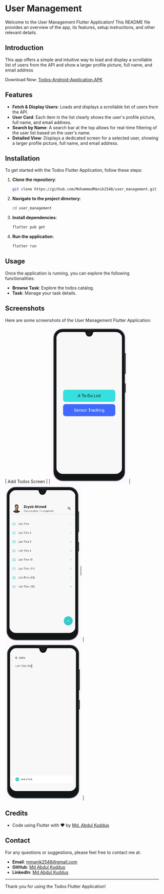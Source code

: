 # User Management


Welcome to the User Management Flutter Application! This README file provides an overview of the app, its features, setup instructions, and other relevant details.

## Introduction

This app offers a simple and intuitive way to load and display a scrollable list of users from the API and show a larger profile picture, full name, and email address

Download Now: [Todos-Android-Application.APK](https://drive.google.com/file/d/1D5aWF56QnCgRWV_X3GR2X5wrAbYxMgch/view?usp=sharing)

## Features

- **Fetch & Display Users**: Loads and displays a scrollable list of users from the API.
- **User Card**: Each item in the list clearly shows the user's profile picture, full name, and email address.
- **Search by Name**: A search bar at the top allows for real-time filtering of the user list based on the user's name.
- **Detailed View**: Displays a dedicated screen for a selected user, showing a larger profile picture, full name, and email address.

## Installation

To get started with the Todos Flutter Application, follow these steps:

1. **Clone the repository**:
   ```bash
   git clone https://github.com/MohammedManik2548/user_management.git
   ```
2. **Navigate to the project directory**:
   ```bash
   cd user_management
   ```
3. **Install dependencies**:
   ```bash
   flutter pub get
   ```
4. **Run the application**:
   ```bash
   flutter run
   ```

## Usage

Once the application is running, you can explore the following functionalities:

- **Browse Task**: Explore the todos catalog.
- **Task**: Manage your task details.


## Screenshots

Here are some screenshots of the User Management Flutter Application:               

|                                                     Add Todos Screen                                                    |
| <img src="https://github.com/MohammedManik2548/todo_list_with_sensor/blob/master/screenshots/inital_page.png" width="250"> | <img src="https://github.com/MohammedManik2548/todo_list_with_sensor/blob/master/screenshots/list_page.png" width="250"> | <img src="https://github.com/MohammedManik2548/todo_list_with_sensor/blob/master/screenshots/add_title.png" width="250"> |


## Credits
- Code using Flutter with ❤️ by [Md. Abdul Kuddus](https://github.com/MohammedManik2548)

## Contact

For any questions or suggestions, please feel free to contact me at:

- **Email**: [mmanik2548@gmail.com](mailto:mmanik2548@gmail.com)
- **GitHub**: [Md Abdul Kuddus](https://github.com/MohammedManik2548)
- **LinkedIn**: [Md Abdul Kuddus](https://www.linkedin.com/in/md-abdul-kuddus-916091204/)

---

Thank you for using the Todos Flutter Application!

